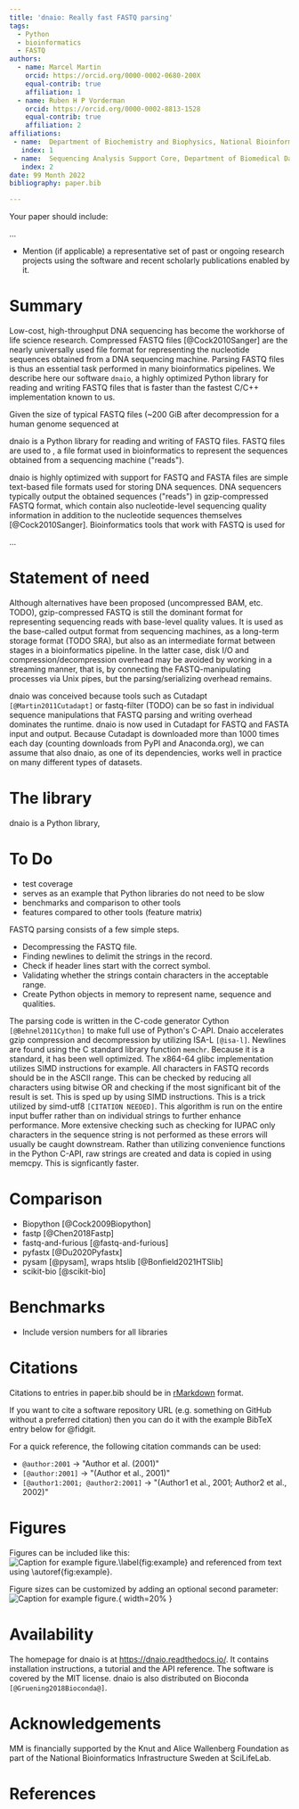 ```yaml
---
title: 'dnaio: Really fast FASTQ parsing'
tags:
  - Python
  - bioinformatics
  - FASTQ
authors:
  - name: Marcel Martin
    orcid: https://orcid.org/0000-0002-0680-200X
    equal-contrib: true
    affiliation: 1
  - name: Ruben H P Vorderman
    orcid: https://orcid.org/0000-0002-8813-1528
    equal-contrib: true
    affiliation: 2
affiliations:
 - name:  Department of Biochemistry and Biophysics, National Bioinformatics Infrastructure Sweden, Science for Life Laboratory, Stockholm University, Solna, Sweden
   index: 1
 - name:  Sequencing Analysis Support Core, Department of Biomedical Data Sciences, Leiden University Medical Center, 2333 ZA, Leiden, The Netherlands
   index: 2
date: 99 Month 2022
bibliography: paper.bib

---
```


Your paper should include:

...

- Mention (if applicable) a representative set of past or ongoing
research projects using the software and recent scholarly publications enabled by it.


# Summary

<!--
A summary describing the high-level functionality and purpose of the
software for a diverse, non-specialist audience.
-->
Low-cost, high-throughput DNA sequencing has become the workhorse of life
science research. Compressed FASTQ files [@Cock2010Sanger] are the nearly
universally used file format for representing the nucleotide sequences
obtained from a DNA sequencing machine. Parsing FASTQ files is thus an
essential task performed in many bioinformatics pipelines. We describe
here our software `dnaio`, a highly optimized Python library
for reading and writing FASTQ files that is faster than the fastest C/C++
implementation known to us.

Given the size
of typical FASTQ files (~200 GiB after decompression for a human genome
sequenced at

dnaio is a Python library for reading and writing of FASTQ
files. FASTQ files are used to , a file format used in bioinformatics to represent the
sequences obtained from a sequencing machine ("reads").

dnaio is highly optimized
with support for
FASTQ and FASTA files are simple text-based file formats used for
storing DNA sequences. DNA sequencers typically output the
obtained sequences ("reads") in gzip-compressed FASTQ format, which
contain also nucleotide-level sequencing quality information in
addition to the nucleotide sequences themselves [@Cock2010Sanger].
Bioinformatics tools that work with FASTQ is used for

...

# Statement of need

Although alternatives have been proposed (uncompressed BAM, etc. TODO),
gzip-compressed FASTQ is still the dominant format for representing sequencing
reads with base-level quality values. It is used as the base-called output
format from sequencing machines, as a long-term storage format (TODO SRA),
but also as an intermediate format between stages in a bioinformatics pipeline.
In the latter case, disk I/O and compression/decompression overhead may be
avoided by working in a streaming manner, that is, by connecting the
FASTQ-manipulating processes via Unix pipes, but the parsing/serializing
overhead remains.

dnaio was conceived because tools such as Cutadapt `[@Martin2011Cutadapt]`
or fastq-filter (TODO) can be so fast in individual sequence manipulations
that FASTQ parsing and writing overhead dominates the runtime.
dnaio is now used in Cutadapt for FASTQ and FASTA input and output.
Because Cutadapt is downloaded more than 1000 times each day (counting
downloads from PyPI and Anaconda.org), we can assume that also dnaio, as one of
its dependencies, works well in practice on many different types of datasets.



# The library

dnaio is a Python library,


<!--
A Statement of need section that clearly illustrates the research
purpose of the software and places it in the context of related work.
-->

# To Do

* test coverage
* serves as an example that Python libraries do not need to be slow
* benchmarks and comparison to other tools
* features compared to other tools (feature matrix)


FASTQ parsing consists of a few simple steps.
- Decompressing the FASTQ file.
- Finding newlines to delimit the strings in the record.
- Check if header lines start with the correct symbol.
- Validating whether the strings contain characters in the acceptable range.
- Create Python objects in memory to represent name, sequence and qualities.

The parsing code is written in the C-code generator Cython `[@Behnel2011Cython]`
to make full use of Python's C-API. Dnaio accelerates gzip compression and
decompression by utilizing ISA-L `[@isa-l]`. Newlines are found using
the C standard library function `memchr`. Because it is a standard, it has been
well optimized. The x864-64 glibc implementation utilizes SIMD instructions for
example. All characters in FASTQ records should be in the ASCII range. This can be
checked by reducing all characters using bitwise
OR and checking if the most significant bit of the result is set. This
is sped up by using SIMD instructions. This is a trick utilized by simd-utf8
`[CITATION NEEDED]`. This algorithm is run on the entire input buffer rather
than on individual strings to further enhance performance. More extensive checking
such as checking for IUPAC only characters in the sequence string is not
performed as these errors will usually be caught downstream. Rather than
utilizing convenience functions in the Python C-API, raw strings are created
and data is copied in using memcpy. This is signficantly faster.


# Comparison

* Biopython [@Cock2009Biopython]
* fastp [@Chen2018Fastp]
* fastq-and-furious [@fastq-and-furious]
* pyfastx [@Du2020Pyfastx]
* pysam [@pysam], wraps htslib [@Bonfield2021HTSlib]
* scikit-bio [@scikit-bio]


# Benchmarks

* Include version numbers for all libraries


# Citations

Citations to entries in paper.bib should be in
[rMarkdown](http://rmarkdown.rstudio.com/authoring_bibliographies_and_citations.html)
format.

If you want to cite a software repository URL (e.g. something on GitHub without a preferred
citation) then you can do it with the example BibTeX entry below for @fidgit.

For a quick reference, the following citation commands can be used:
- `@author:2001`  ->  "Author et al. (2001)"
- `[@author:2001]` -> "(Author et al., 2001)"
- `[@author1:2001; @author2:2001]` -> "(Author1 et al., 2001; Author2 et al., 2002)"

# Figures

Figures can be included like this:
![Caption for example figure.\label{fig:example}](figure.png)
and referenced from text using \autoref{fig:example}.

Figure sizes can be customized by adding an optional second parameter:
![Caption for example figure.](figure.png){ width=20% }

# Availability

The homepage for dnaio is at https://dnaio.readthedocs.io/.
It contains installation instructions, a tutorial and the API reference.
The software is  covered by the MIT license.
dnaio is also distributed on Bioconda `[@Gruening2018Bioconda@]`.


# Acknowledgements

MM is financially supported by the Knut and Alice Wallenberg Foundation as part
of the National Bioinformatics Infrastructure Sweden at SciLifeLab.

# References

<!--
A list of key references, including to other software addressing related needs.
Note that the references should include full names of venues, e.g., journals
and conferences, not abbreviations only understood in the context of a specific
discipline.
-->
